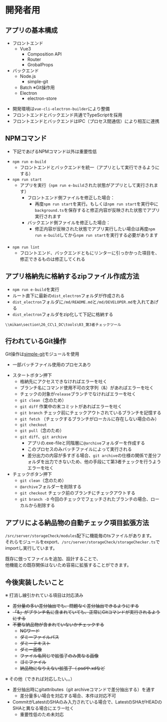 # 開発者用

## アプリの基本構成

- フロントエンド
    - Vue3
        - Composition API
        - Router
        - GrobalProps
- バックエンド
    - Node.js
        - simple-git
    - Batch ※Git操作用
    - Electron
        - electron-store

* 開発環境は`vue-cli-electron-builder`により整備
* フロントエンドとバックエンド共通でTypeScriptを採用
* フロントエンドとバックエンドはIPC（プロセス間通信）により相互に連携

## NPMコマンド

* 下記であげるNPMコマンド以外は重要性低

- `npm run e-build`
    - フロントエンドとバックエンドを統一（アプリとして実行できるようにする）
- `npm run start`
    - アプリを実行（`npm run e-build`された状態がアプリとして実行されます）
        - フロントエンド側ファイルを修正した場合：
            - 再度`npm run start`を実行。もしくは`npm run start`を実行中に`background.ts`を保存すると修正内容が反映された状態でアプリ実行されます
        - バックエンド側ファイルを修正した場合：
            - 修正内容が反映された状態でアプリ実行したい場合は再度`npm run e-build`してから`npm run start`を実行する必要があります
        　
- `npm run lint`
    - フロントエンド、バックエンドともにリンターに引っかかった項目を、修正できるものは修正してくれる

## アプリ格納先に格納するzipファイル作成方法

- `npm run e-build`を実行
- ルート直下に最新の`dist_electron`フォルダが作成される
- `dist_electron`フォルダに`/md/README.md`と`/md/DEVELOPER.md`を入れてあげる
- `dist_electron`フォルダをzip化して下記に格納する

```
\\mikan\section\26_CC\1_DC\tools\03_第3者チェックツール
```

## 行われているGit操作

Git操作は[simple-git](https://www.npmjs.com/package/simple-git)モジュールを使用  
* 一部バッチファイル使用のプロセスあり

- スタートボタン押下
    - 格納先にアクセスできなければエラーを吐く
    - ブランチ名にコマンド使用不可の文字列（&）があればエラーを吐く
    - チェックの対象が`release`ブランチでなければエラーを吐く
    - `git clean`（念のため）
    - `git diff` 作業中の末コミットがあればエラーを吐く
    - `git branch` チェック前にチェックアウトされているブランチを記憶する
    - `git fetch` （チェックするブランチがローカルに存在しない場合のみ）
    - `git checkout`
    - `git pull`（念のため）
    - `git diff`、`git archive`
        - アプリの.exe-fileと同階層に`@archive`フォルダーを作成する
        - このプロセスのみバッチファイルによって実行される
        - 差分出力の内容が多すぎる場合、`git archive`の仕様の関係で差分フォルダを出力できないため、他の手段にて第3者チェックを行うようエラーを吐く
- チェックボタン押下
    - `git clean`（念のため）
    - `@archive`フォルダーを削除する
    - `git checkout` チェック前のブランチにチェックアウトする
    - `git branch -D` 今回のチェックでフェッチされたブランチの場合、ローカルから削除する

## アプリによる納品物の自動チェック項目拡張方法

`/src/server/storageCheck/modules`配下に機能毎のtsファイルがあります。  
それらモジュールをexport、`/src/server/storageCheck/storageChecker.ts`でimportし実行しています。  
  
既存に倣ってファイルを追加、設計することで、  
他機能との既存関係はないため容易に拡張することができます。

## 今後実装したいこと

※ 打消し線引かれている項目は対応済み

- ~~差分量の多い差分抽出でも、問題なく差分抽出できるようにする~~
- ~~「&」がブランチ名に含まれていても、正常にGitコマンドが実行されるようにする~~
- ~~不要な納品物が含まれていないかチェックする~~
    - ~~NGワード~~
    - ~~ダミーファイルパス~~
    - ~~ダミーテキスト~~
    - ~~ダミー画像~~
    - ~~ファイル名同じで拡張子のみ異なる画像~~
    - ~~ゴミファイル~~
    - ~~納品物になりえない拡張子（.psdや.xdなど~~

※ その他（できれば対応したい。。）

- 差分抽出時にgitattributes（git archiveコマンドで差分抽出する）を通す
    - 差分量多い場合を対応する場合、本件は対応不可
- CommitがLatestのSHAのみ入力されている場合で、LatestのSHAがHEADのSHAと異なる場合にエラー吐く
    - 重要性低のため未対応